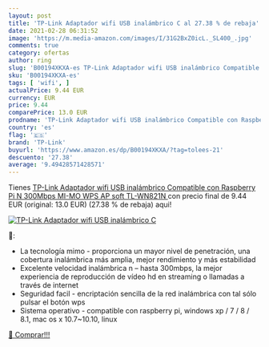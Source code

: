 ```yaml
---
layout: post
title: 'TP-Link Adaptador wifi USB inalámbrico C al 27.38 % de rebaja'
date: 2021-02-28 06:31:52
image: 'https://m.media-amazon.com/images/I/31G2BxZ0icL._SL400_.jpg'
comments: true
category: ofertas
author: ring
slug: 'B00194XKXA-es TP-Link Adaptador wifi USB inalámbrico Compatible con...'
sku: 'B00194XKXA-es'
tags: [ 'wifi', ]
actualPrice: 9.44 EUR
currency: EUR
price: 9.44
comparePrice: 13.0 EUR
prodname: 'TP-Link Adaptador wifi USB inalámbrico Compatible con Raspberry Pi  N 300Mbps  MI-MO  WPS  AP soft  TL-WN821N '
country: 'es'
flag: '🇪🇸'
brand: 'TP-Link'
buyurl: 'https://www.amazon.es/dp/B00194XKXA/?tag=tolees-21'
descuento: '27.38'
average: '9.49428571428571'
---
```


Tienes [TP-Link Adaptador wifi USB inalámbrico Compatible con Raspberry Pi  N 300Mbps  MI-MO  WPS  AP soft  TL-WN821N ](https://www.amazon.es/dp/B00194XKXA/?tag=tolees-21) con precio final de  9.44 EUR (original: 13.0 EUR) (27.38 %  de rebaja) aqui!

[![TP-Link Adaptador wifi USB inalámbrico C](https://m.media-amazon.com/images/I/31G2BxZ0icL._SL400_.jpg)](https://www.amazon.es/dp/B00194XKXA/?tag=tolees-21)

🔎:

- La tecnología mimo - proporciona un mayor nivel de penetración, una cobertura inalámbrica más amplia, mejor rendimiento y más estabilidad
- Excelente velocidad inalámbrica n – hasta 300mbps, la mejor experiencia de reproducción de vídeo hd en streaming o llamadas a través de internet
- Seguridad facil - encriptación sencilla de la red inalámbrica con tal sólo pulsar el botón wps
- Sistema operativo - compatible con raspberry pi, windows xp / 7 / 8 / 8.1, mac os x 10.7~10.10, linux

[🛒 Comprar!!!](https://www.amazon.es/dp/B00194XKXA/?tag=tolees-21)
